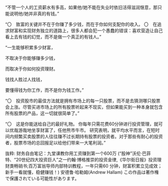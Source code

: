 “不管一个人的工资薪水有多高，如果他/她不能在失业时依旧活得滋润惬意，那只能说明他/她并非真的有钱。”

“〇　致富的关键并不在于你赚了多少钱，而在于你如何支配你的收入。
〇　在追求财富和实现财务独立的道路上，很多人都会犯一个愚蠢的错误：喜欢营造让自己看上去有钱的幻觉，而不是做一个真正的有钱人。”

“一生能够积累多少财富，


不取决于你能够赚多少钱，


而取决于你如何投资理财。


钱找人胜过人找钱，


要懂得钱为你工作，而不是你为钱工作。”

“〇　投资股市的最佳方法就是拥有市场上的每一只股票，而不是去猜测哪只股票会上涨。尽管买进市场上的所有股票听起来不现实，但如果能买到一种本身就包含所有股票的产品，这一切就很简单了。”

“〇　这是你能送给自己的最好礼物。
你每年只需花费60分钟进行投资管理，就可以优哉游哉地坐享财富了，任他熊市牛市。
研究表明，就平均水平而言，在短时间内频繁买卖股票的人往往赚不过长期持有股票的投资者。对于那些有耐心的投资者，股票市场的总回报足以给他们带来一大笔利润。”

抜粋:
财务自由笔记：九堂课教你用工资赚到第一个600万 (“股神”沃伦·巴菲特、“20世纪四大投资巨人”之一约翰·博格推崇的投资金律,《华尔街日报》投资理财类畅销书;百万富翁导师内部特训教程，一年只需60 分钟，财富积累立见成效；新手一看就懂，稳健赚钱！)
安德鲁·哈勒姆(Andrew Hallam)
この作品は著作権で保護されている可能性があります。
